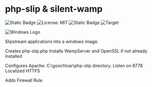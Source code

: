 # php-slip & silent-wamp

![Static Badge](https://img.shields.io/badge/Author-Jgooch-1F4D37)
![License: MIT](https://img.shields.io/badge/License-MIT-blue.svg)
![Static Badge](https://img.shields.io/badge/Distribution-npm-orange)
![Target](https://img.shields.io/badge/Target-Microsoft%20Windows%2011%20Professional-357EC7)

![Windows Logo](https://encrypted-tbn0.gstatic.com/images?q=tbn:ANd9GcToJdo1ENov4AmAmS1VxCUWba1ylMODgf3KMA&s)

Slipstream applications into a windows image.

Creates php-slip.php
Installs WampServer and OpenSSL if not already installed

Configures Apache:
C:\gooch\var\php-slip directory.
Listen on 8778
Localized HTTPS

Adds Firewall Rule
